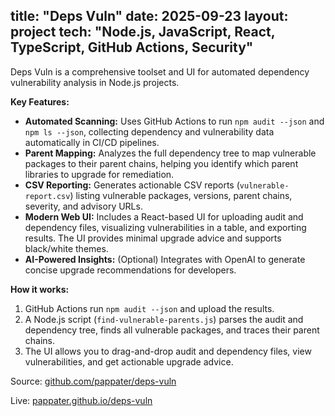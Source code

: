 
title: "Deps Vuln"
date: 2025-09-23
layout: project
tech: "Node.js, JavaScript, React, TypeScript, GitHub Actions, Security"
---

Deps Vuln is a comprehensive toolset and UI for automated dependency vulnerability analysis in Node.js projects.

**Key Features:**
- **Automated Scanning:** Uses GitHub Actions to run `npm audit --json` and `npm ls --json`, collecting dependency and vulnerability data automatically in CI/CD pipelines.
- **Parent Mapping:** Analyzes the full dependency tree to map vulnerable packages to their parent chains, helping you identify which parent libraries to upgrade for remediation.
- **CSV Reporting:** Generates actionable CSV reports (`vulnerable-report.csv`) listing vulnerable packages, versions, parent chains, severity, and advisory URLs.
- **Modern Web UI:** Includes a React-based UI for uploading audit and dependency files, visualizing vulnerabilities in a table, and exporting results. The UI provides minimal upgrade advice and supports black/white themes.
- **AI-Powered Insights:** (Optional) Integrates with OpenAI to generate concise upgrade recommendations for developers.

**How it works:**
1. GitHub Actions run `npm audit --json` and upload the results.
2. A Node.js script (`find-vulnerable-parents.js`) parses the audit and dependency tree, finds all vulnerable packages, and traces their parent chains.
3. The UI allows you to drag-and-drop audit and dependency files, view vulnerabilities, and get actionable upgrade advice.

Source: [github.com/pappater/deps-vuln](https://github.com/pappater/deps-vuln)

Live: [pappater.github.io/deps-vuln](https://pappater.github.io/deps-vuln/)

